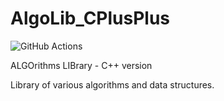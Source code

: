 # AlgoLib_CPlusPlus

![GitHub Actions](https://github.com/ref-humbold/AlgoLib_CPlusPlus/workflows/GitHub%20Actions/badge.svg?branch=master)

ALGOrithms LIBrary - C++ version

Library of various algorithms and data structures.
